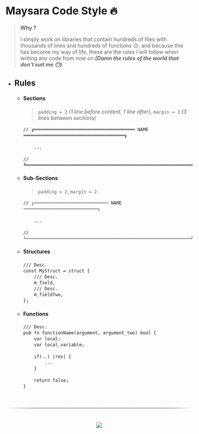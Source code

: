 # Maysara Code Style 🔥

> **Why ?**
>
> I simply work on libraries that contain hundreds of files with thousands of lines and hundreds of functions 😔, and because this has become my way of life, these are the rules I will follow when writing any code from now on **_(Damn the rules of the world that don't suit me 😶)_**.

- ## Rules

    - #### Sections

        > `padding = 2` _(1 line before content, 1 line after)_, `margin = 3` _(3 lines between sections)_

        ```zig
        // ╔══════════════════════════════════════ NAME ══════════════════════════════════════╗

            ...

        // ╚══════════════════════════════════════════════════════════════════════════════════╝
        ```

    - #### Sub-Sections

        > `padding = 2`, `margin = 2`

        ```zig
        // ┌──────────────────────────── NAME ────────────────────────────┐

            ...

        // └──────────────────────────────────────────────────────────────┘
        ```

    - #### Structures

        ```zig
        /// Desc.
        const MyStruct = struct {
            /// Desc.
            m_field,
            /// Desc.
            m_fieldTwo,
        };
        ```

    - #### Functions

        ```zig
        /// Desc.
        pub fn functionName(argument, argument_two) bool {
            var local;
            var local_variable;

            if(..) |res| {
                ...
            }

            return false;
        }
        ```

<br>
<div align="center">
    <img src="https://raw.githubusercontent.com/maysara-elshewehy/SuperZIG-assets/refs/heads/main/dist/img/md/line.png" alt="line" style="display: block; margin-top:20px;margin-bottom:20px;width:500px;"/>
</div>

<br>
<div align="center">
    <a href="https://github.com/maysara-elshewehy">
        <img src="https://img.shields.io/badge/Made with ❤️ by-Maysara-orange"/>
    </a>
</div>
